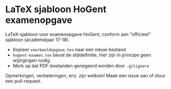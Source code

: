 # LaTeX sjabloon HoGent examenopgave

LaTeX-sjabloon voor examenopgave HoGent, conform aan "officieel" sjabloon (academiejaar 17-18).

- Kopieer `voorbeeldopgave.tex` naar een nieuw bestand
- `hogent-examen.tex` bevat de stijldefinitie, hier zijn in principe geen wijzigingen nodig
- Merk op dat PDF-bestanden genegeerd worden door `.gitignore`

Opmerkingen, verbeteringen, enz. zijn welkom! Maak een issue aan of stuur een pull-request.
